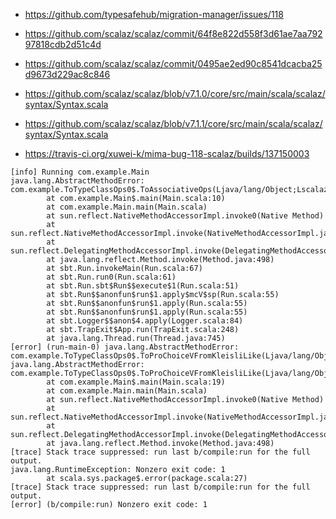 - https://github.com/typesafehub/migration-manager/issues/118
- https://github.com/scalaz/scalaz/commit/64f8e822d558f3d61ae7aa79297818cdb2d51c4d
- https://github.com/scalaz/scalaz/commit/0495ae2ed90c8541dcacba25d9673d229ac8c846

- https://github.com/scalaz/scalaz/blob/v7.1.0/core/src/main/scala/scalaz/syntax/Syntax.scala
- https://github.com/scalaz/scalaz/blob/v7.1.1/core/src/main/scala/scalaz/syntax/Syntax.scala

- https://travis-ci.org/xuwei-k/mima-bug-118-scalaz/builds/137150003


```
[info] Running com.example.Main 
java.lang.AbstractMethodError: com.example.ToTypeClassOps0$.ToAssociativeOps(Ljava/lang/Object;Lscalaz/Associative;)Lscalaz/syntax/AssociativeOps;
        at com.example.Main$.main(Main.scala:10)
        at com.example.Main.main(Main.scala)
        at sun.reflect.NativeMethodAccessorImpl.invoke0(Native Method)
        at sun.reflect.NativeMethodAccessorImpl.invoke(NativeMethodAccessorImpl.java:62)
        at sun.reflect.DelegatingMethodAccessorImpl.invoke(DelegatingMethodAccessorImpl.java:43)
        at java.lang.reflect.Method.invoke(Method.java:498)
        at sbt.Run.invokeMain(Run.scala:67)
        at sbt.Run.run0(Run.scala:61)
        at sbt.Run.sbt$Run$$execute$1(Run.scala:51)
        at sbt.Run$$anonfun$run$1.apply$mcV$sp(Run.scala:55)
        at sbt.Run$$anonfun$run$1.apply(Run.scala:55)
        at sbt.Run$$anonfun$run$1.apply(Run.scala:55)
        at sbt.Logger$$anon$4.apply(Logger.scala:84)
        at sbt.TrapExit$App.run(TrapExit.scala:248)
        at java.lang.Thread.run(Thread.java:745)
[error] (run-main-0) java.lang.AbstractMethodError: com.example.ToTypeClassOps0$.ToProChoiceVFromKleisliLike(Ljava/lang/Object;Lscalaz/ProChoice;)Lscalaz/syntax/ProChoiceOps;
java.lang.AbstractMethodError: com.example.ToTypeClassOps0$.ToProChoiceVFromKleisliLike(Ljava/lang/Object;Lscalaz/ProChoice;)Lscalaz/syntax/ProChoiceOps;
        at com.example.Main$.main(Main.scala:19)
        at com.example.Main.main(Main.scala)
        at sun.reflect.NativeMethodAccessorImpl.invoke0(Native Method)
        at sun.reflect.NativeMethodAccessorImpl.invoke(NativeMethodAccessorImpl.java:62)
        at sun.reflect.DelegatingMethodAccessorImpl.invoke(DelegatingMethodAccessorImpl.java:43)
        at java.lang.reflect.Method.invoke(Method.java:498)
[trace] Stack trace suppressed: run last b/compile:run for the full output.
java.lang.RuntimeException: Nonzero exit code: 1
        at scala.sys.package$.error(package.scala:27)
[trace] Stack trace suppressed: run last b/compile:run for the full output.
[error] (b/compile:run) Nonzero exit code: 1
```
